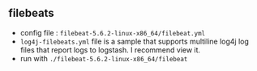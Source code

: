 ## filebeats
* config file : `filebeat-5.6.2-linux-x86_64/filebeat.yml`
* `log4j-filebeats.yml` file is a sample that supports multiline log4j log files that report logs to logstash. I recommend view it.
* run with `./filebeat-5.6.2-linux-x86_64/filebeat`
